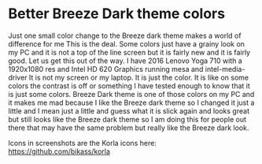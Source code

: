 # Better Breeze Dark theme colors
Just one small color change to the Breeze dark theme makes a world of difference for me
This is the deal.
Some colors just have a grainy look on my PC and it is not a top of the line screen but it is fairly new and it is fairly good.
Let us get this out of the way.
I have 2016 Lenovo Yoga 710 with a 1920x1080 res and Intel HD 620 Graphics running mesa and intel-media-driver
It is not my screen or my laptop.
It is just the color. It is like on some colors the contrast is off or something I have tested enough to know that it is just some 
colors. Breeze Dark theme is one of those colors on my PC and it makes me mad because I like the Breeze dark theme so I changed it just
a little and I mean just a little and guess what it is slick again and looks great but still looks like the Breeze dark theme so I am 
doing this for people out there that may have the same problem but really like the Breeze dark look. 

Icons in screenshots are the Korla icons here:
https://github.com/bikass/korla

